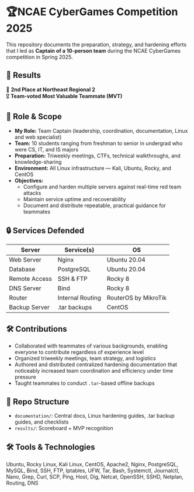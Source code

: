 # 🏆NCAE CyberGames Competition 2025

This repository documents the preparation, strategy, and hardening efforts that I led as **Captain of a 10-person team** during the NCAE CyberGames competition in Spring 2025.

## 🏁 Results

🏅 **2nd Place at Northeast Regional 2**  
🎖️ **Team-voted Most Valuable Teammate (MVT)**

## 🧠 Role & Scope

- **My Role:** Team Captain (leadership, coordination, documentation, Linux and web specialist)
- **Team:** 10 students ranging from freshman to senior in undergrad who were CS, IT, and IS majors
- **Preparation:** Triweekly meetings, CTFs, technical walkthroughs, and knowledge-sharing
- **Environment:** All Linux infrastructure — Kali, Ubuntu, Rocky, and CentOS
- **Objectives:**
  - Configure and harden multiple servers against real-time red team attacks
  - Maintain service uptime and recoverability
  - Document and distribute repeatable, practical guidance for teammates

## 🔒 Services Defended

| Server         | Service(s)          | OS           |
|----------------|---------------------|--------------|
| Web Server     | Nginx               | Ubuntu 20.04       |
| Database       | PostgreSQL          | Ubuntu 20.04  |
| Remote Access  | SSH & FTP           | Rocky 8       |
| DNS Server     | Bind               | Rocky 8  |
| Router         | Internal Routing      | RouterOS by MikroTik   |
| Backup Server  | .tar backups | CentOS       |

## 🛠️ Contributions

- Collaborated with teammates of various backgrounds, enabling everyone to contribute regardless of experience level
- Organized triweekly meetings, team strategy, and logistics
- Authored and distributed centralized hardening documentation that noticeably increased team coordination and efficiency under time pressure
- Taught teammates to conduct `.tar`-based offline backups

## 📁 Repo Structure

- `documentation/`: Central docs, Linux hardening guides, .tar backup guides, and checklists
- `results/`: Scoreboard + MVP recognition

## 🛠️ Tools & Technologies

Ubuntu, Rocky Linux, Kali Linux, CentOS, Apache2, Nginx, PostgreSQL, MySQL, Bind, SSH, FTP, Iptables, UFW, Tar, Bash, Systemctl, Journalctl, Nano, Grep, Curl, SCP, Ping, Host, Dig, Netcat, OpenSSH, SSHD, Netplan, Routing, DNS
